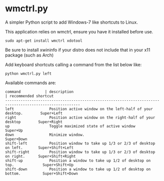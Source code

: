 wmctrl.py
======

A simpler Python script to add Windows-7 like shortcuts to Linux.

This application relies on wmctrl, ensure you have it installed before use.

    sudo apt-get install wmctrl xdotool
    
Be sure to install xwininfo if your distro does not include that in your x11 package (such as Arch)

Add keyboard shortcuts calling a command from the list below like:

    python wmctrl.py left

Available commands are:

    command           | description                                                   | recommended shortcut
    --------------------------------------------------------------------------------------------------------
    left                Position active window on the left-half of your desktop.        Super+Left
    right               Position active window on the right-half of your desktop        Super+Right
    up                  Toggle maximized state of active window                         Super+Up
    down                Minimize window.                                                Super+Down
    shift-left          Position window to take up 1/3 or 2/3 of desktop on left.       Super+Shift+Left
    shift-right         Position window to take up 1/3 or 2/3 of desktop on right.      Super+Shift+Right
    shift-up            Position a window to take up 1/2 of desktop on top.             Super+Shift+Up
    shift-down          Position a window to take up 1/2 of desktop on bottom.          Super+Shift+Down
